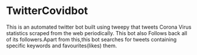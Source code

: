 # TwitterCovidbot
This is an automated twitter bot built using tweepy that tweets Corona Virus statistics scraped from the web periodically.
This bot also Follows back all of its followers.Apart from this,this bot searches for tweets containing specific keywords and favourites(likes) them.
